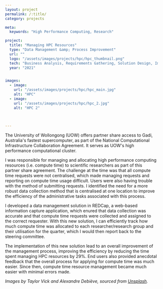 ```yaml
---
layout: project
permalink: /:title/
category: projects

meta:
  keywords: "High Performance Computing, Research"

project:
  title: "Managing HPC Resources"
  type: "Data Management &amp; Process Improvement"
  url: ""
  logo: "/assets/images/projects/hpc/hpc_thumbnail.png"
  tech: "Business Analysis, Requirements Gathering, Solution Design, Implementation, REDCap"
  year: "2021"


images:
  - image:
    url: "/assets/images/projects/hpc/hpc_main.jpg"
    alt: "HPC"
  - image:
    url: "/assets/images/projects/hpc/hpc_2.jpg"
    alt: "HPC 2"
  
 
  
---
```

<p>The University of Wollongong (UOW) offers partner share access to Gadi, Australia's fastest supercomputer, as part of the National Computational Infrastructure Collaboration Agreement. It serves as UOW's high performance computational cluster.</p>

<p>I was responsible for managing and allocating high performance computing resources (i.e. compute time) to scientific researchers as part of this partner share agreement. The challenge at the time was that all compute time requests were not centralised, which made managing requests and reporting on compute time usage difficult. Users were also having trouble with the method of submitting requests. I identified the need for a more robust data collection method that is centralised at one location to improve the efficiency of the administrative tasks associated with this process.</p>

<p>I developed a data management solution in REDCap, a web-based information capture application, which enured that data collection was accurate and that compute time requests were collected and assigned to the correct requester. With this new solution, I can efficiently track how much compute time was allocated to each researcher/research group and their utilisation for the quarter, which I would then report back to the steering committee.</p> 

<p>The implementation of this new solution lead to an overall improvement of the management process, improving the efficiency by reducing the time spent managing HPC resources by 29%. End users also provided anecdotal feedback that the overall process for applying for compute time was much easier. Since then, compute time resource management became much easier with minimal errors made.</p> 

<p><em>Images by Taylor Vick and Alexandre Debiève, sourced from <a href="https://unsplash.com/" target="_blank">Unsplash</a>.</em></p>